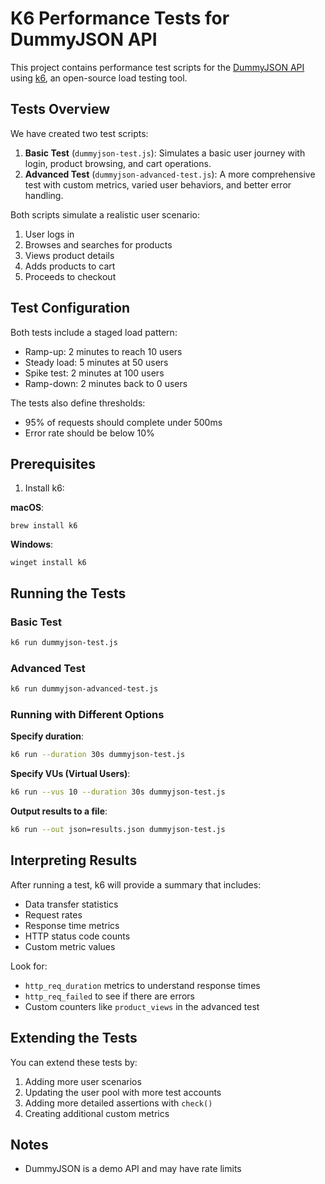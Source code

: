 # K6 Performance Tests for DummyJSON API

This project contains performance test scripts for the [DummyJSON API](https://dummyjson.com/) using [k6](https://k6.io/), an open-source load testing tool.

## Tests Overview

We have created two test scripts:

1. **Basic Test** (`dummyjson-test.js`): Simulates a basic user journey with login, product browsing, and cart operations.
2. **Advanced Test** (`dummyjson-advanced-test.js`): A more comprehensive test with custom metrics, varied user behaviors, and better error handling.

Both scripts simulate a realistic user scenario:
1. User logs in
2. Browses and searches for products
3. Views product details
4. Adds products to cart
5. Proceeds to checkout

## Test Configuration

Both tests include a staged load pattern:
- Ramp-up: 2 minutes to reach 10 users
- Steady load: 5 minutes at 50 users 
- Spike test: 2 minutes at 100 users
- Ramp-down: 2 minutes back to 0 users

The tests also define thresholds:
- 95% of requests should complete under 500ms
- Error rate should be below 10%

## Prerequisites

1. Install k6:

**macOS**:
```
brew install k6
```

**Windows**:
```
winget install k6
```

## Running the Tests

### Basic Test

```bash
k6 run dummyjson-test.js
```

### Advanced Test

```bash
k6 run dummyjson-advanced-test.js
```

### Running with Different Options

**Specify duration**:
```bash
k6 run --duration 30s dummyjson-test.js
```

**Specify VUs (Virtual Users)**:
```bash
k6 run --vus 10 --duration 30s dummyjson-test.js
```

**Output results to a file**:
```bash
k6 run --out json=results.json dummyjson-test.js
```

## Interpreting Results

After running a test, k6 will provide a summary that includes:

- Data transfer statistics
- Request rates
- Response time metrics
- HTTP status code counts
- Custom metric values

Look for:
- `http_req_duration` metrics to understand response times
- `http_req_failed` to see if there are errors
- Custom counters like `product_views` in the advanced test

## Extending the Tests

You can extend these tests by:
1. Adding more user scenarios
2. Updating the user pool with more test accounts
3. Adding more detailed assertions with `check()`
4. Creating additional custom metrics

## Notes

- DummyJSON is a demo API and may have rate limits
